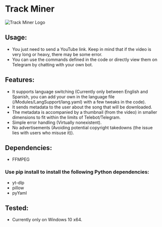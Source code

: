 # Track Miner

![Track Miner Logo](https://media.discordapp.net/attachments/1039680545858269246/1089243922779361320/KATalyzt_A_cat_with_a_phosphorescent_moon_on_its_forehead_which_08f63728-a5e3-462c-bdc2-a9a012d87e82.png?width=442&height=442 "Track Miner Logo")

## Usage:

- You just need to send a YouTube link. Keep in mind that if the video is very long or heavy, there may be some error.
- You can use the commands defined in the code or directly view them on Telegram by chatting with your own bot.

## Features:

- It supports language switching (Currently only between English and Spanish, you can add your own in the language file (/Modules/LangSupport/lang.yaml) with a few tweaks in the code).
- It sends metadata to the user about the song that will be downloaded.
- The metadata is accompanied by a thumbnail (from the video) in smaller dimensions to fit within the limits of Telebot/Telegram.
- Simple error handling (Virtually nonexistent).
- No advertisements (Avoiding potential copyright takedowns (the issue lies with users who misuse it)).

## Dependencies:
- FFMPEG
### Use pip install to install the following Python dependencies:
- yt-dlp
- pillow
- pyYaml

## Tested:
- Currently only on Windows 10 x64.